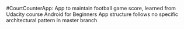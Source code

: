 #CourtCounterApp:
App to maintain football game score, learned from Udacity course Android for Beginners
App structure follows no specific architectural pattern in master branch
